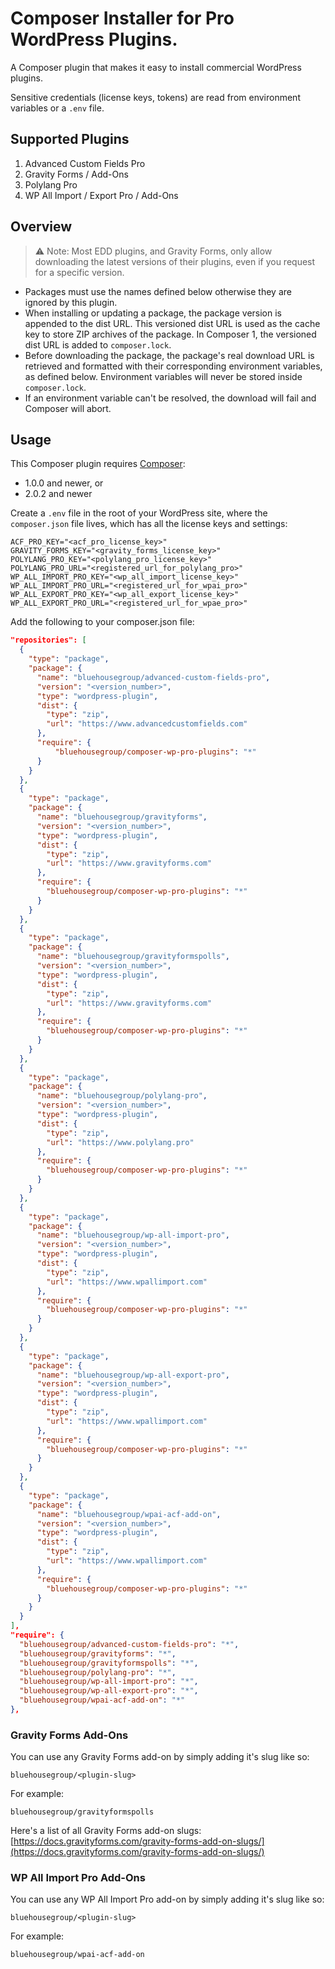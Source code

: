# Composer Installer for Pro WordPress Plugins.

A Composer plugin that makes it easy to install commercial WordPress plugins.

Sensitive credentials (license keys, tokens) are read from environment variables or a `.env` file.

## Supported Plugins

1. Advanced Custom Fields Pro
2. Gravity Forms / Add-Ons
3. Polylang Pro
4. WP All Import / Export Pro / Add-Ons

## Overview

> ⚠️ Note: Most EDD plugins, and Gravity Forms, only allow downloading the latest versions of their plugins, even if you request for a specific version.

- Packages must use the names defined below otherwise they are ignored by this plugin.
- When installing or updating a package, the package version is appended to the dist URL.
  This versioned dist URL is used as the cache key to store ZIP archives of the package.
  In Composer 1, the versioned dist URL is added to `composer.lock`.
- Before downloading the package, the package's real download URL is retrieved and formatted with their corresponding environment variables, as defined below.
  Environment variables will never be stored inside `composer.lock`.
- If an environment variable can't be resolved, the download will fail and Composer will abort.

## Usage

This Composer plugin requires [Composer](https://getcomposer.org/):

- 1.0.0 and newer, or
- 2.0.2 and newer

Create a `.env` file in the root of your WordPress site, where the `composer.json` file lives, which has all the license keys and settings:

```
ACF_PRO_KEY="<acf_pro_license_key>"
GRAVITY_FORMS_KEY="<gravity_forms_license_key>"
POLYLANG_PRO_KEY="<polylang_pro_license_key>"
POLYLANG_PRO_URL="<registered_url_for_polylang_pro>"
WP_ALL_IMPORT_PRO_KEY="<wp_all_import_license_key>"
WP_ALL_IMPORT_PRO_URL="<registered_url_for_wpai_pro>"
WP_ALL_EXPORT_PRO_KEY="<wp_all_export_license_key>"
WP_ALL_EXPORT_PRO_URL="<registered_url_for_wpae_pro>"
```

Add the following to your composer.json file:

```json
"repositories": [
  {
    "type": "package",
    "package": {
      "name": "bluehousegroup/advanced-custom-fields-pro",
      "version": "<version_number>",
      "type": "wordpress-plugin",
      "dist": {
        "type": "zip",
        "url": "https://www.advancedcustomfields.com"
      },
      "require": {
          "bluehousegroup/composer-wp-pro-plugins": "*"
      }
    }
  },
  {
    "type": "package",
    "package": {
      "name": "bluehousegroup/gravityforms",
      "version": "<version_number>",
      "type": "wordpress-plugin",
      "dist": {
        "type": "zip",
        "url": "https://www.gravityforms.com"
      },
      "require": {
        "bluehousegroup/composer-wp-pro-plugins": "*"
      }
    }
  },
  {
    "type": "package",
    "package": {
      "name": "bluehousegroup/gravityformspolls",
      "version": "<version_number>",
      "type": "wordpress-plugin",
      "dist": {
        "type": "zip",
        "url": "https://www.gravityforms.com"
      },
      "require": {
        "bluehousegroup/composer-wp-pro-plugins": "*"
      }
    }
  },
  {
    "type": "package",
    "package": {
      "name": "bluehousegroup/polylang-pro",
      "version": "<version_number>",
      "type": "wordpress-plugin",
      "dist": {
        "type": "zip",
        "url": "https://www.polylang.pro"
      },
      "require": {
        "bluehousegroup/composer-wp-pro-plugins": "*"
      }
    }
  },
  {
    "type": "package",
    "package": {
      "name": "bluehousegroup/wp-all-import-pro",
      "version": "<version_number>",
      "type": "wordpress-plugin",
      "dist": {
        "type": "zip",
        "url": "https://www.wpallimport.com"
      },
      "require": {
        "bluehousegroup/composer-wp-pro-plugins": "*"
      }
    }
  },
  {
    "type": "package",
    "package": {
      "name": "bluehousegroup/wp-all-export-pro",
      "version": "<version_number>",
      "type": "wordpress-plugin",
      "dist": {
        "type": "zip",
        "url": "https://www.wpallimport.com"
      },
      "require": {
        "bluehousegroup/composer-wp-pro-plugins": "*"
      }
    }
  },
  {
    "type": "package",
    "package": {
      "name": "bluehousegroup/wpai-acf-add-on",
      "version": "<version_number>",
      "type": "wordpress-plugin",
      "dist": {
        "type": "zip",
        "url": "https://www.wpallimport.com"
      },
      "require": {
        "bluehousegroup/composer-wp-pro-plugins": "*"
      }
    }
  }
],
"require": {
  "bluehousegroup/advanced-custom-fields-pro": "*",
  "bluehousegroup/gravityforms": "*",
  "bluehousegroup/gravityformspolls": "*",
  "bluehousegroup/polylang-pro": "*",
  "bluehousegroup/wp-all-import-pro": "*",
  "bluehousegroup/wp-all-export-pro": "*",
  "bluehousegroup/wpai-acf-add-on": "*"
},
```

### Gravity Forms Add-Ons

You can use any Gravity Forms add-on by simply adding it's slug like so:

`bluehousegroup/<plugin-slug>`

For example:

`bluehousegroup/gravityformspolls`

Here's a list of all Gravity Forms add-on slugs: [https://docs.gravityforms.com/gravity-forms-add-on-slugs/](https://docs.gravityforms.com/gravity-forms-add-on-slugs/)

### WP All Import Pro Add-Ons

You can use any WP All Import Pro add-on by simply adding it's slug like so:

`bluehousegroup/<plugin-slug>`

For example:

`bluehousegroup/wpai-acf-add-on`
